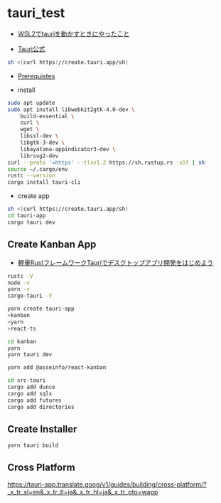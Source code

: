 # tauri_test


- [WSL2でtauriを動かすときにやったこと](https://zenn.dev/yubachiri/scraps/caeb5d1f4c740e)

- [Tauri公式](https://tauri.app/)

```bash
sh <(curl https://create.tauri.app/sh)
```


- [Prerequistes](https://tauri.app/v1/guides/getting-started/prerequisites/)

- install
```bash
sudo apt update
sudo apt install libwebkit2gtk-4.0-dev \
    build-essential \
    curl \
    wget \
    libssl-dev \
    libgtk-3-dev \
    libayatana-appindicator3-dev \
    librsvg2-dev
curl --proto '=https' --tlsv1.2 https://sh.rustup.rs -sSf | sh
source ~/.cargo/env 
rustc --version
cargo install tauri-cli
```
- create app
```bash
sh <(curl https://create.tauri.app/sh)
cd tauri-app
cargo tauri dev
```


## Create Kanban App

- [軽量RustフレームワークTauriでデスクトップアプリ開発をはじめよう](https://gihyo.jp/article/2022/10/rust-monthly-topics-02)

```bash
rustc -V
node -v
yarn -v
cargo-tauri -V

yarn create tauri-app
>kanban
>yarn
>react-ts

cd kanban
yarn
yarn tauri dev
```


```bash
yarn add @asseinfo/react-kanban
```


```bash
cd src-tauri
cargo add dunce
cargo add sqlx
cargo add futures
cargo add directories
```

## Create Installer

```
yarn tauri build
```

## Cross Platform

https://tauri-app.translate.goog/v1/guides/building/cross-platform/?_x_tr_sl=en&_x_tr_tl=ja&_x_tr_hl=ja&_x_tr_pto=wapp